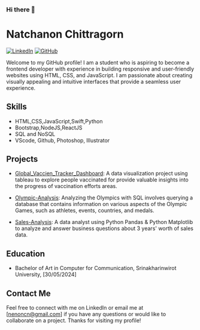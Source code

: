 ### Hi there 👋

# Natchanon Chittragorn
[![LinkedIn](https://img.shields.io/badge/-LinkedIn-blue?style=flat-square&logo=Linkedin&logoColor=white&link=https:www.linkedin.com/in)](https://www.linkedin.com/in/natchanon-chittragorn) [![GitHub](https://img.shields.io/badge/-GitHub-black?style=flat-square&logo=github&link=https:github.com)](https://github.com/NatchanonChittragorn/)

Welcome to my GitHub profile! I am a student who is aspiring to become a frontend developer with experience in building responsive and user-friendly websites using HTML, CSS, and JavaScript. I am passionate about creating visually appealing and intuitive interfaces that provide a seamless user experience.

## Skills
- HTML,CSS,JavaScript,Swift,Python
- Bootstrap,NodeJS,ReactJS
- SQL and NoSQL
- VScode, Github, Photoshop, Illustrator


## Projects
- [Global_Vaccien_Tracker_Dashboard](https://github.com/NatchanonChittragorn/Global_Vaccien_Tracker_Dashboard/): A data visualization project using tableau to explore people vaccinated for provide valuable insights into the progress of vaccination efforts areas.

- [Olympic-Analysis](https://github.com/NatchanonChittragorn/Olympic-Analysis/): Analyzing the Olympics with SQL involves querying a database that contains information on various aspects of the Olympic Games, such as athletes, events, countries, and medals.

- [Sales-Analysis](https://github.com/NatchanonChittragorn/Sales-Analysis/): A data analyst using Python Pandas & Python Matplotlib to analyze and answer business questions about 3 years' worth of sales data.

## Education
- Bachelor of Art in Computer for Communication, Srinakharinwirot University, [30/05/2024]

## Contact Me
Feel free to connect with me on LinkedIn or email me at [nenoncn@gmail.com] if you have any questions or would like to collaborate on a project. Thanks for visiting my profile!


<!--
**NatchanonChittragorn/NatchanonChittragorn** is a ✨ _special_ ✨ repository because its `README.md` (this file) appears on your GitHub profile.

Here are some ideas to get you started:

- 🔭 I’m currently working on ...
- 🌱 I’m currently learning ...
- 👯 I’m looking to collaborate on ...
- 🤔 I’m looking for help with ...
- 💬 Ask me about ...
- 📫 How to reach me: ...
- 😄 Pronouns: ...
- ⚡ Fun fact: ...
-->
